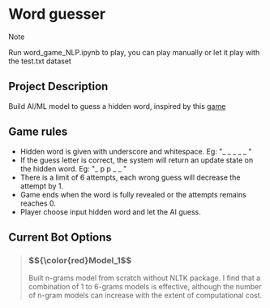 # Word guesser
>[!NOTE]
>Run word_game_NLP.ipynb to play, you can play manually or let it play with the test.txt dataset

## Project Description
Build AI/ML model to guess a hidden word, inspired by this [game](https://en.wikipedia.org/wiki/Hangman_(game))

## Game rules
* Hidden word is given with underscore and whitespace. Eg: "_ _ _ _ _ "
* If the guess letter is correct, the system will return an update state on the hidden word. Eg: "_ p p _ _ "
* There is a limit of 6 attempts, each wrong guess will decrease the attempt by 1.
* Game ends when the word is fully revealed or the attempts remains reaches 0.
* Player choose input hidden word and let the AI guess.

## Current Bot Options
> ### $${\color{red}Model_1$$
> Built n-grams model from scratch without NLTK package. I find that a combination of 1 to 6-grams models is effective, although the number of n-gram models can increase with the extent of computational cost.
